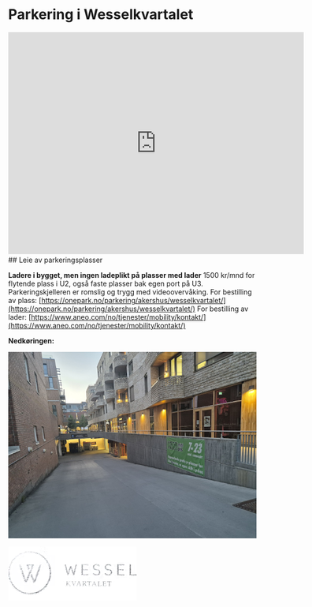 # Parkering i Wesselkvartalet

<iframe src="https://www.google.com/maps/embed?pb=!1m18!1m12!1m3!1d479.6465089418984!2d10.4322344!3d59.8338145!2m3!1f0!2f0!3f0!3m2!1i1024!2i768!4f13.1!3m3!1m2!1s0x464115f8004693db%3A0xf3ad53efd7c00a35!2sONEPARK+-+Wessel+P-hus+-+Asker+Sentrum!5e0!3m2!1sen!2sno!4v1689235922763!5m2!1sen!2sno" width="600" height="450" style="border:0;" allowfullscreen="" loading="lazy" referrerpolicy="no-referrer-when-downgrade"></iframe>
## Leie av parkeringsplasser

**Ladere i bygget, men ingen ladeplikt på plasser med lader**
1500 kr/mnd for flytende plass i U2, også faste plasser bak egen port på U3. Parkeringskjelleren er romslig og trygg med videoovervåking.
For bestilling av plass: [https://onepark.no/parkering/akershus/wesselkvartalet/](https://onepark.no/parkering/akershus/wesselkvartalet/)
For bestilling av lader: [https://www.aneo.com/no/tjenester/mobility/kontakt/](https://www.aneo.com/no/tjenester/mobility/kontakt/)

**Nedkøringen:**

![image (8).png](Parkering%20i%20Wesselkvartalet%201a4a3fac947e80ca9afec84ea5ddc415/image_(8).png)

![image.png](Parkering%20i%20Wesselkvartalet%201a4a3fac947e80ca9afec84ea5ddc415/image.png)